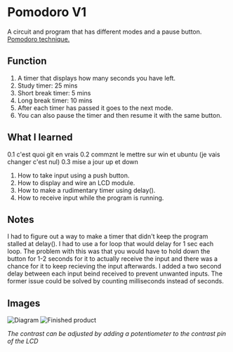 # Pomodoro V1
A circuit and program that has different modes and a pause button. [Pomodoro technique.](https://en.wikipedia.org/wiki/Pomodoro_Technique)

## Function

1. A timer that displays how many seconds you have left.
2. Study timer: 25 mins
3. Short break timer: 5 mins
4. Long break timer: 10 mins
5. After each timer has passed it goes to the next mode.
6. You can also pause the timer and then resume it with the same button.

## What I learned

0.1 c'est quoi git en vrais
0.2 commznt le mettre sur win et ubuntu (je vais changer c'est nul)
0.3 mise a jour up et down

1. How to take input using a push button.
2. How to display and wire an LCD module.
3. How to make a rudimentary timer using delay().
4. How to receive input while the program is running.

## Notes

I had to figure out a way to make a timer that didn't keep the program stalled at delay(). I had to use a for loop that would delay for 1 sec each loop. The problem with this was that you would have to hold down the button for 1-2 seconds for it to actually receive the input and there was a chance for it to keep recieving the input afterwards. I added a two second delay between each input beind received to prevent unwanted inputs. The former issue could be solved by counting milliseconds instead of seconds.

## Images

![Diagram](https://i.ibb.co/XbHFDQ2/pomodoro-diagram.png)
![Finished product](https://cdn.discordapp.com/attachments/577007309461389312/578139617509769216/image0.png)

*The contrast can be adjusted by adding a potentiometer to the contrast pin of the LCD*
